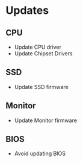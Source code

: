 # Updates

## CPU

- Update CPU driver
- Update Chipset Drivers

## SSD

- Update SSD firmware

## Monitor

- Update Monitor firmware

## BIOS

- Avoid updating BIOS
